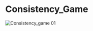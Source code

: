 # Consistency_Game

![Consistency_game 01](https://github.com/verve565/Consistency_Game/raw/master/Images/main_menu1.JPG)
